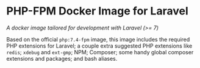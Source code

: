 # PHP-FPM Docker Image for Laravel

*A docker image tailored for development with Laravel (>= 7)*

Based on the official `php:7.4-fpm` image, this image includes the required PHP
extensions for Laravel; a couple extra suggested PHP extensions like `redis`;
`xdebug` and `ext-gmp`; NPM; Composer; some handy global composer extensions and
packages; and bash aliases.
